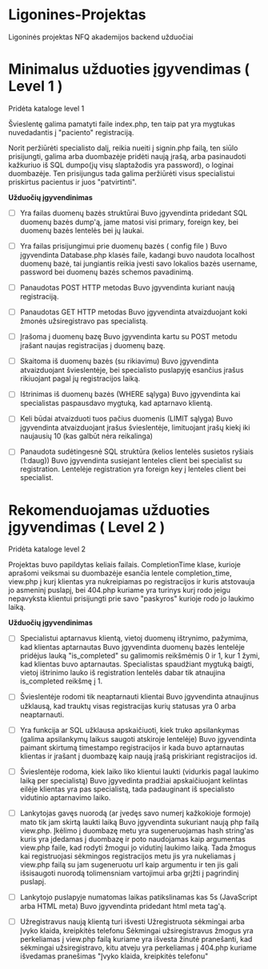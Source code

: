 # Ligonines-Projektas
Ligoninės projektas NFQ akademijos backend užduočiai

Minimalus užduoties įgyvendimas ( Level 1 )
===============================
Pridėta kataloge level 1

Švieslentę galima pamatyti faile index.php, ten taip pat yra mygtukas nuvedadantis į "paciento" registraciją.

Norit peržiūrėti specialisto dalį, reikia nueiti į signin.php failą, ten siūlo prisijungti, galima arba duombazėje pridėti naują įrašą, arba pasinaudoti kažkuriuo iš SQL dumpo(jų visų slaptažodis yra password), o loginai duombazėje. Ten prisijungus tada galima peržiūrėti visus specialistui priskirtus pacientus ir juos "patvirtinti".

**Užduočių įgyvendinimas**

- [ ] Yra failas duomenų bazės struktūrai
Buvo įgyvendinta pridedant SQL duomenų bazės dump'ą, jame matosi visi primary, foreign key, bei duomenų bazės lentelės bei jų laukai.

- [ ] Yra failas prisijungimui prie duomenų bazės ( config file )
Buvo įgyvendinta Database.php klasės faile, kadangi buvo naudota localhost duomenų bazė, tai jungiantis reikia įvesti savo lokalios bazės username, password bei duomenų bazės schemos pavadinimą.

- [ ] Panaudotas POST HTTP metodas
Buvo įgyvendinta kuriant naują registraciją.

- [ ] Panaudotas GET HTTP metodas
Buvo įgyvendinta atvaizduojant koki žmonės užsiregistravo pas specialistą.

- [ ] Įrašoma į duomenų bazę
Buvo įgyvendinta kartu su POST metodu įrašant naujas registracijas į duomenų bazę.

- [ ] Skaitoma iš duomenų bazės (su rikiavimu)
Buvo įgyvendinta atvaizduojant švieslentėje, bei specialisto puslapyję esančius įrašus rikiuojant pagal jų registracijos laiką.

- [ ] Ištrinimas iš duomenų bazės (WHERE sąlyga) 
Buvo įgyvendinta kai specialistas paspausdavo mygtuką, kad aptarnavo klientą.

- [ ] Keli būdai atvaizduoti tuos pačius duomenis (LIMIT sąlyga) 
Buvo įgyvendinta atvaizduojant įrašus švieslentėje, limituojant įrašų kiekį iki naujausių 10 (kas galbūt nėra reikalinga)

- [ ] Panaudota sudėtingesnė SQL struktūra (kelios lentelės susietos ryšiais (1:daug))
Buvo įgyvendinta susiejant lenteles client bei specialist su registration. Lentelėje registration yra foreign key į lenteles client bei specialist.

Rekomenduojamas užduoties įgyvendimas ( Level 2 )
===============================

Pridėta kataloge level 2

Projektas buvo papildytas keliais failais. CompletionTime klase, kurioje aprašomi veiksmai su duombazėje esančia lentele completion_time, view.php į kurį klientas yra nukreipiamas po registracijos ir kuris atstovauja jo asmeninį puslapį, bei 404.php kuriame yra turinys kurį rodo jeigu nepavyksta klientui prisijungti prie savo "paskyros" kurioje rodo jo laukimo laiką.

**Užduočių įgyvendinimas**

- [ ] Specialistui aptarnavus klientą, vietoj duomenų ištrynimo, pažymima, kad klientas aptarnautas
Buvo įgyvendinta duomenų bazės lentelėje pridėjus lauką "is_completed" su galimomis reikšmėmis 0 ir 1, kur 1 žymi, kad klientas buvo aptarnautas. Specialistas spaudžiant mygtuką baigti, vietoj ištrinimo lauko iš registration lentelės dabar tik atnaujina is_completed reikšmę į 1.

- [ ] Švieslentėje rodomi tik neaptarnauti klientai
Buvo įgyvendinta atnaujinus užklausą, kad trauktų visas registracijas kurių statusas yra 0 arba neaptarnauti.

- [ ] Yra funkcija ar SQL užklausa apskaičiuoti, kiek truko apsilankymas (galima apsilankymų laikus saugoti atskiroje lentelėje)
Buvo įgyvendinta paimant skirtumą timestampo registracijos ir kada buvo aptarnautas klientas ir įrašant į duombazę kaip naują įrašą priskiriant registracijos id.

- [ ] Švieslentėje rodoma, kiek laiko liko klientui laukti (vidurkis pagal laukimo laiką per specialistą)
Buvo įgyvedinta pradžiai apskaičiuojant kelintas eilėje klientas yra pas specialistą, tada padauginant iš specialisto vidutinio aptarnavimo laiko.

- [ ] Lankytojas gavęs nuorodą (ar įvedęs savo numerį kažkokioje formoje) mato tik jam skirtą laukti laiką
Buvo įgyvendinta sukuriant naują php failą view.php. Įkėlimo į duombazę metu yra sugeneruojamas hash string'as kuris yra įdedamas į duombazę ir poto naudojamas kaip argumentas view.php faile, kad rodyti žmogui jo vidutinį laukimo laiką. Tada žmogus kai registruojasi sėkmingos registracijos metu jis yra nukeliamas į view.php failą su jam sugeneruotu url kaip argumentu ir ten jis gali išsisaugoti nuorodą tolimensniam vartojimui arba grįžti į pagrindinį puslapį.

- [ ] Lankytojo puslapyje numatomas laikas patikslinamas kas 5s (JavaScript arba HTML meta)
Buvo įgyvendinta pridedant html meta tag'ą.

- [ ] Užregistravus naują klientą turi išvesti Užregistruota sėkmingai arba Įvyko klaida, kreipkitės telefonu
Sėkmingai užsiregistravus žmogus yra perkeliamas į view.php failą kuriame yra išvesta žinutė pranešanti, kad sėkmingai užsiregistravo, kitu atveju yra perkeliamas į 404.php kuriame išvedamas pranešimas "Įvyko klaida, kreipkitės telefonu"
